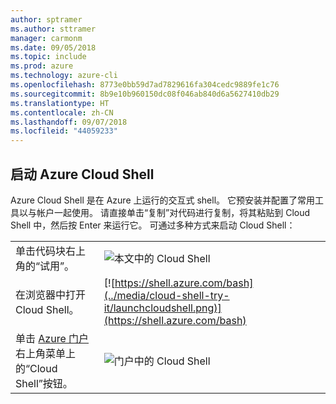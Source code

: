```yaml
---
author: sptramer
ms.author: sttramer
manager: carmonm
ms.date: 09/05/2018
ms.topic: include
ms.prod: azure
ms.technology: azure-cli
ms.openlocfilehash: 8773e0bb59d7ad7829616fa304cedc9889fe1c76
ms.sourcegitcommit: 8b9e10b960150dc08f046ab840d6a5627410db29
ms.translationtype: HT
ms.contentlocale: zh-CN
ms.lasthandoff: 09/07/2018
ms.locfileid: "44059233"
---
```

## <a name="launch-azure-cloud-shell"></a>启动 Azure Cloud Shell

Azure Cloud Shell 是在 Azure 上运行的交互式 shell。 它预安装并配置了常用工具以与帐户一起使用。 请直接单击“复制”对代码进行复制，将其粘贴到 Cloud Shell 中，然后按 Enter 来运行它。  可通过多种方式来启动 Cloud Shell：

|   | |
|-----------------------------------------------|---|
| 单击代码块右上角的“试用”。 | ![本文中的 Cloud Shell](../media/cloud-shell-try-it/cli-try-it.png) |
| 在浏览器中打开 Cloud Shell。 | [![https://shell.azure.com/bash](../media/cloud-shell-try-it/launchcloudshell.png)](https://shell.azure.com/bash) |
| 单击 [Azure 门户](https://portal.azure.com)右上角菜单上的“Cloud Shell”按钮。 | ![门户中的 Cloud Shell](../media/cloud-shell-try-it/cloud-shell-menu.png) |
